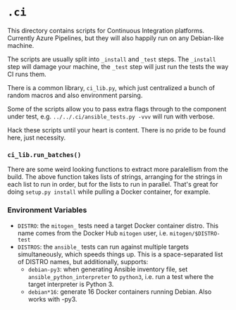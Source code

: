 
# `.ci`

This directory contains scripts for Continuous Integration platforms. Currently
Azure Pipelines, but they will also happily run on any Debian-like machine.

The scripts are usually split into `_install` and `_test` steps. The `_install`
step will damage your machine, the `_test` step will just run the tests the way
CI runs them.

There is a common library, `ci_lib.py`, which just centralized a bunch of
random macros and also environment parsing.

Some of the scripts allow you to pass extra flags through to the component
under test, e.g. `../../.ci/ansible_tests.py -vvv` will run with verbose.

Hack these scripts until your heart is content. There is no pride to be found
here, just necessity.


### `ci_lib.run_batches()`

There are some weird looking functions to extract more paralellism from the
build. The above function takes lists of strings, arranging for the strings in
each list to run in order, but for the lists to run in parallel. That's great
for doing `setup.py install` while pulling a Docker container, for example.


### Environment Variables

* `DISTRO`: the `mitogen_` tests need a target Docker container distro. This
  name comes from the Docker Hub `mitogen` user, i.e. `mitogen/$DISTRO-test`
* `DISTROS`: the `ansible_` tests can run against multiple targets
  simultaneously, which speeds things up. This is a space-separated list of
  DISTRO names, but additionally, supports:
    * `debian-py3`: when generating Ansible inventory file, set
      `ansible_python_interpreter` to `python3`, i.e. run a test where the
      target interpreter is Python 3.
    * `debian*16`: generate 16 Docker containers running Debian. Also works
      with -py3.

